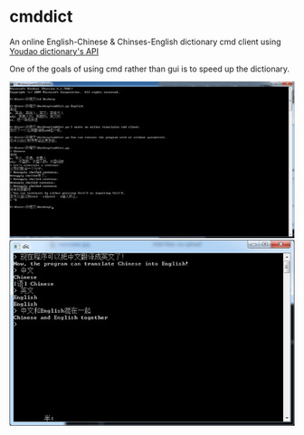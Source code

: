 # cmddict
An online English-Chinese & Chinses-English dictionary cmd client using [Youdao dictionary's API ](http://fanyi.youdao.com/openapi?path=data-mode)

One of the goals of using cmd rather than gui is to speed up the dictionary.

![Translate English into Chinese](translater.jpg)
![Translate Chinese into English](translater_c2e.jpg)
